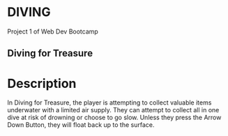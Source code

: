 # DIVING
Project 1 of Web Dev Bootcamp

## Diving for Treasure

# Description

In Diving for Treasure, the player is attempting to collect valuable items underwater with a limited air supply. They can attempt to collect all in one dive at risk of drowning or choose to go slow. Unless they press the Arrow Down Button, they will float back up to the surface.
